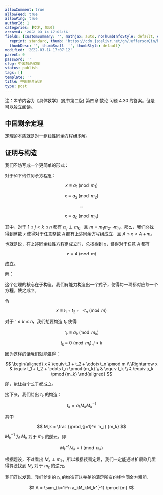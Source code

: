 ```yaml
---
allowComment: true
allowFeed: true
allowPing: true
authorId: 1
categories: [技术, 知识]
created: '2022-03-14 17:05:56'
fields: {customSummary: '', mathjax: auto, noThumbInfoStyle: default, outdatedNotice: 'no',
  reprint: standard, thumb: 'https://cdn.jsdelivr.net/gh/JeffersonQin/blog-asset@latest/usr/picgo/u=781275008,1941091744&fm=253&fmt=auto&app=120&f=JPEG.webp',
  thumbDesc: '', thumbSmall: '', thumbStyle: default}
modified: '2022-03-14 17:07:12'
parent: 0
password: ''
slug: 中国剩余定理
status: publish
tags: []
template: ''
title: 中国剩余定理
type: post
---
```

注：本节内容为《具体数学》(原书第二版) 第四章 数论 习题 4.30 的答案。但是可以独立阅读。

## 中国剩余定理

定理的本质就是对一组线性同余方程组求解。

## 证明与构造

我们不妨写成一个更简单的形式：

对于如下线性同余方程组：

$$
	x \equiv a_1 \pmod {m_1}
$$

$$
	x \equiv a_2 \pmod {m_2}
$$

$$
	\cdots
$$

$$
	x \equiv a_n \pmod {m_n}
$$

其中，对于 $1 \leq j < k \leq n$ 都有 $m_j \perp m_k$，且 $m = m_1m_2\cdots m_n$。那么，我们总找得到整数 $x$ 使得对于任意整数 $A$ 都有上述同余方程组成立，且 $A \leq x < A + m$。

也就是说，在上述同余线性方程组成立时，总找得到 $x$，使得对于任意 $A$ 都有

$$
	x \equiv A \pmod m
$$

成立。

解：

这个定理的核心在于构造。我们有能力构造出一个式子，使得每一项都对应每一个方程，使之成立。

令

$$
	x \equiv t_1 + t_2 + \cdots t_n \pmod m
$$

对于 $1 \leq k \leq n$，我们想要构造 $t_k$ 使得

$$
	t_k \equiv a_k \pmod {m_k}
$$

$$
	t_k \equiv 0 \pmod {m_j}, j \neq k
$$

因为这样的话我们就能推得：

$$
	\begin{aligned}
		x & \equiv t_1 + t_2 + \cdots t_n \pmod m \\ 
		\Rightarrow x & \equiv t_1 + t_2 + \cdots t_n \pmod {m_k} \\ 
		& \equiv t_k \\ 
		& \equiv a_k \pmod {m_k}
	\end{aligned}
$$

即，能让每个式子都成立。

接下来，我们给出 $t_k$ 的构造：

$$
	t_k = a_k M_k M_k ^ {-1}
$$

其中

$$
	M_k = \frac {\prod_{j=1}^n m_j} {m_k}
$$

$M_k^{-1}$ 为 $M_k$ 对于 $m_k$ 的逆元。即

$$
	M_k^{-1} M_k \equiv 1 \pmod {m_k}
$$

根据题设，不难看出 $M_k \perp m_k$，所以根据裴蜀定理，我们一定能通过扩展欧几里得算法找到 $M_k$ 对于 $m_k$ 的逆元。

我们可以发现，我们给出的 $t_k$ 的构造可以完美的满足所有的线性同余方程组。

$$
	A = \sum_{k=1}^n a_kM_kM_k^{-1} \pmod {m}
$$
